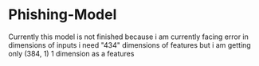 # Phishing-Model
Currently this model is not finished because i am currently facing error in dimensions of inputs i need "434" dimensions of  features but i am getting only (384, 1) 1 dimension  as a features 
